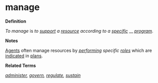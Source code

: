 # manage

**Definition**

_To manage_ is _to_ [_support_](https://github.com/gcassel/Modular-Organization-Terminology/blob/master/terms/support.md) _a_ [_resource_](https://github.com/gcassel/Modular-Organization-Terminology/blob/master/terms/resource.md) _according to a_ [_specific_](https://github.com/gcassel/Modular-Organization-Terminology/blob/master/terms/specific.md) __ [_program_](https://github.com/gcassel/Modular-Organization-Terminology/blob/master/terms/program.md).

**Notes**

[Agents](https://github.com/gcassel/Modular-Organization-Terminology/blob/master/terms/agent.md) often manage resources by [_performing_](https://github.com/gcassel/Modular-Organization-Terminology/blob/master/terms/perform.md) _specific_ [_roles_](https://github.com/gcassel/Modular-Organization-Terminology/blob/master/terms/role.md) which are [indicated](https://github.com/gcassel/Modular-Organization-Terminology/blob/master/terms/indicate.md) in [plans](plan.md).

**Related Terms**

[_administer_](https://github.com/gcassel/Modular-Organization-Terminology/blob/master/terms/administer.md)_,_ [_govern_](https://github.com/gcassel/Modular-Organization-Terminology/blob/master/terms/govern.md)_,_ [_regulate_](https://github.com/gcassel/Modular-Organization-Terminology/blob/master/terms/regulate.md)_,_ [_sustain_](https://github.com/gcassel/Modular-Organization-Terminology/blob/master/terms/sustain.md)
